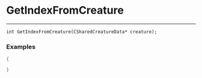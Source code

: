 # GetIndexFromCreature
---
```
int GetIndexFromCreature(CSharedCreatureData* creature);
```

### Examples
```cpp - C++
{

}
```
